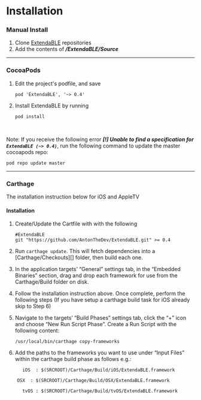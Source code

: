 # Installation

### Manual Install

1. Clone [ExtendaBLE](https://github.com/AntonTheDev/ExtendaBLE.git) repositories
2. Add the contents of ***/ExtendaBLE/Source***


****
### CocoaPods

1. Edit the project's podfile, and save

	```
	pod 'ExtendaBLE', '~> 0.4'
	```

2. Install ExtendaBLE by running

    ```
    pod install
    ```
<br/>

Note: If you receive the following error  ***[!] Unable to find a specification for `ExtendaBLE (~> 0.4)`***, run the following command to update the master cocoapods repo:

```
pod repo update master
```
****
### Carthage

The installation instruction below for iOS and AppleTV

#### Installation

1. Create/Update the Cartfile with with the following

	```
	#ExtendaBLE
	git "https://github.com/AntonTheDev/ExtendaBLE.git" >= 0.4
	```
2. Run `carthage update`. This will fetch dependencies into a [Carthage/Checkouts][] folder, then build each one.
3. In the application targets’ “General” settings tab, in the “Embedded Binaries” section, drag and drop each framework for use from the Carthage/Build folder on disk.
4. Follow the installation instruction above. Once complete, perform the following steps
(If you have setup a carthage build task for iOS already skip to Step 6)
5. Navigate to the targets’ “Build Phases” settings tab, click the “+” icon and choose “New Run Script Phase”. Create a Run Script with the following content:

  	```
  	/usr/local/bin/carthage copy-frameworks
  	```

6. Add the paths to the frameworks you want to use under “Input Files” within the carthage build phase as follows e.g.:

```
	  iOS  : $(SRCROOT)/Carthage/Build/iOS/ExtendaBLE.framework

  	OSX  : $(SRCROOT)/Carthage/Build/OSX/ExtendaBLE.framework

	  tvOS : $(SRCROOT)/Carthage/Build/tvOS/ExtendaBLE.framework

```

